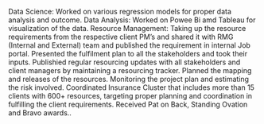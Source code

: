 Data Science: Worked on various regression models for proper data analysis and outcome.
Data Analysis: Worked on Powee Bi amd Tableau for visualization of the data.
Resource Management:
Taking up the resource requirements from the respective client PM’s and shared it with RMG (Internal and External) team and published the requirement in internal Job portal.
Presented the fulfilment plan to all the stakeholders and took their inputs.
Publishied regular resourcing updates with all stakeholders and client managers by maintaining a resourcing tracker.
Planned the mapping and releases of the resources.
Monitoring the project plan and estimating the risk involved.
Coordinated Insurance Cluster that includes more than 15 clients with 600+ resources, targeting proper planning and coordination in fulfilling the client requirements.
Received Pat on Back, Standing Ovation and Bravo awards..
